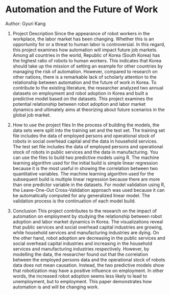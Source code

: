 # Automation and the Future of Work
Author: Gyuri Kang

1. Project Description
Since the appearance of robot workers in the workplace, the labor market has been changing. Whether this is an opportunity for or a threat to human labor is controversial. In this regard, this project examines how automation will impact future job markets. Among all countries in the world, Republic of Korea (South Korea) has the highest ratio of robots to human workers. This indicates that Korea should take up the mission of setting an example for other countries by managing the risk of automation. However, compared to research on other nations, there is a remarkable lack of scholarly attention to the relationship between automation and the future of work in Korea. To contribute to the existing literature, the researcher analyzed two annual datasets on employment and robot adoption in Korea and built a predictive model based on the datasets. This project examines the potential relationship between robot adoption and labor market dynamics and ultimately aims at theorizing about future scenarios in the global job market.

2. How to use the project files
In the process of building the models, the data sets were split into the training set and the test set. The training set file includes the data of employed persons and operational stock of robots in social overhead capital and the data in household services. The test set file includes the data of employed persons and operational stock of robots in public services and the data in manufacturing. You can use the files to build two predictive models using R.
The machine learning algorithm used for the initial build is simple linear regression because it is the most useful in showing the correlation between two quantitative variables. The machine learning algorithm used for the subsequent build is multiple linear regression because there are more than one predictor variable in the datasets.
For model validation using R, the Leave-One-Out Cross-Validation approach was used because it can be automatically computed for any generalized linear model. The validation process is the continuation of each model build.

3. Conclusion
This project contributes to the research on the impact of automation on employment by studying the relationship between robot adoption and labor market dynamics in Korea. The visualizations reveal that public services and social overhead capital industries are growing, while household services and manufacturing industries are dying. On the other hand, robot adoption are decreasing in the public services and social overhead capital industries and increasing in the household services and manufacturing industries respectively. However, by modelling the data, the researcher found out that the correlation between the employed persons data and the operational stock of robots data does not mean causation. Instead, the two predictive models show that robotization may have a positive influence on employment. In other words, the increased robot adoption seems less likely to lead to unemployment, but to employment. This paper demonstrates how automation is and will be changing work.
